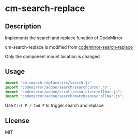# cm-search-replace

## Description

Implements the search and replace function of CodeMirror

cm-search-replace is modified from [codemirror-search-replace](https://github.com/zhuhs/codemirror-search-replace)

Only the component mount location is changed

## Usage

```jsx
import "cm-search-replace/src/search.js"
import "codemirror/addon/search/searchcursor.js";
import "codemirror/addon/scroll/annotatescrollbar.js";
import "codemirror/addon/search/matchesonscrollbar.js";
```

Use `Ctrl-F / Cmd-F` to trigger search and replace

## License

MIT